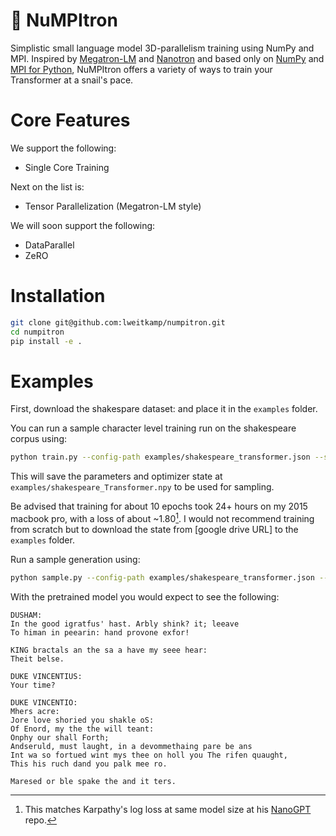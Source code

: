 # 🐌 NuMPItron

Simplistic small language model 3D-parallelism training using NumPy and MPI. Inspired by [Megatron-LM](https://github.com/NVIDIA/Megatron-LM) and [Nanotron](https://github.com/huggingface/nanotron) and based only on [NumPy](https://numpy.org) and [MPI for Python](https://mpi4py.readthedocs.io), NuMPItron offers a variety of ways to train your Transformer at a snail's pace.

# Core Features

We support the following:
- Single Core Training

Next on the list is:
- Tensor Parallelization (Megatron-LM style)

We will soon support the following:
- DataParallel
- ZeRO


# Installation
```bash
git clone git@github.com:lweitkamp/numpitron.git
cd numpitron
pip install -e .
```

# Examples
First, download the shakespare dataset: and place it in the `examples` folder.

You can run a sample character level training run on the shakespeare corpus using:
```bash
python train.py --config-path examples/shakespeare_transformer.json --save-path examples
```

This will save the parameters and optimizer state at `examples/shakespeare_Transformer.npy` to be used for sampling.

Be advised that training for about 10 epochs took 24+ hours on my 2015 macbook pro, with a loss of about ~1.80[^1].
I would not recommend training from scratch but to download the state from [google drive URL] to the `examples` folder.

Run a sample generation using:
```bash
python sample.py --config-path examples/shakespeare_transformer.json --state-path examples/shakespeare_Transformer.npy
```

With the pretrained model you would expect to see the following:

```
DUSHAM:
In the good igratfus' hast. Arbly shink? it; leeave
To himan in peearin: hand provone exfor!

KING bractals an the sa a have my seee hear:
Theit belse.

DUKE VINCENTIUS:
Your time?

DUKE VINCENTIO:
Mhers acre:
Jore love shoried you shakle oS:
Of Enord, my the the will teant:
Onphy our shall Forth;
Andseruld, must laught, in a devommethaing pare be ans
Int wa so fortued wint mys thee on holl you The rifen quaught,
This his ruch dand you palk mee ro.

Maresed or ble spake the and it ters.
```

[^1]: This matches Karpathy's log loss at same model size at his [NanoGPT](https://github.com/karpathy/nanoGPT?tab=readme-ov-file#quick-start) repo.